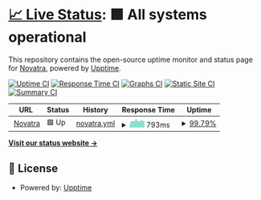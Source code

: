 # [📈 Live Status](https://status.novatra.in): <!--live status--> **🟩 All systems operational**

This repository contains the open-source uptime monitor and status page for [Novatra](https://novatra.in), powered by [Upptime](https://github.com/upptime/upptime).

[![Uptime CI](https://github.com/Novatra/uptimer/workflows/Uptime%20CI/badge.svg)](https://github.com/Novatra/uptimer/actions?query=workflow%3A%22Uptime+CI%22)
[![Response Time CI](https://github.com/Novatra/uptimer/workflows/Response%20Time%20CI/badge.svg)](https://github.com/Novatra/uptimer/actions?query=workflow%3A%22Response+Time+CI%22)
[![Graphs CI](https://github.com/Novatra/uptimer/uptimer/Graphs%20CI/badge.svg)](https://github.com/Novatra/uptimer/actions?query=workflow%3A%22Graphs+CI%22)
[![Static Site CI](https://github.com/Novatra/uptimer/workflows/Static%20Site%20CI/badge.svg)](https://github.com/Novatra/uptimer/actions?query=workflow%3A%22Static+Site+CI%22)
[![Summary CI](https://github.com/Novatra/uptimer/workflows/Summary%20CI/badge.svg)](https://github.com/Novatra/uptimer/actions?query=workflow%3A%22Summary+CI%22)

<!--start: status pages-->
<!-- This summary is generated by Upptime (https://github.com/upptime/upptime) -->
<!-- Do not edit this manually, your changes will be overwritten -->
<!-- prettier-ignore -->
| URL | Status | History | Response Time | Uptime |
| --- | ------ | ------- | ------------- | ------ |
| <img alt="" src="https://icons.duckduckgo.com/ip3/novatra.in.ico" height="13"> [Novatra](https://novatra.in) | 🟩 Up | [novatra.yml](https://github.com/Novatra/status-page/commits/HEAD/history/novatra.yml) | <details><summary><img alt="Response time graph" src="./graphs/novatra/response-time-week.png" height="20"> 793ms</summary><br><a href="https://status.novatra.in/history/novatra"><img alt="Response time 800" src="https://img.shields.io/endpoint?url=https%3A%2F%2Fraw.githubusercontent.com%2FNovatra%2Fstatus-page%2FHEAD%2Fapi%2Fnovatra%2Fresponse-time.json"></a><br><a href="https://status.novatra.in/history/novatra"><img alt="24-hour response time 843" src="https://img.shields.io/endpoint?url=https%3A%2F%2Fraw.githubusercontent.com%2FNovatra%2Fstatus-page%2FHEAD%2Fapi%2Fnovatra%2Fresponse-time-day.json"></a><br><a href="https://status.novatra.in/history/novatra"><img alt="7-day response time 793" src="https://img.shields.io/endpoint?url=https%3A%2F%2Fraw.githubusercontent.com%2FNovatra%2Fstatus-page%2FHEAD%2Fapi%2Fnovatra%2Fresponse-time-week.json"></a><br><a href="https://status.novatra.in/history/novatra"><img alt="30-day response time 800" src="https://img.shields.io/endpoint?url=https%3A%2F%2Fraw.githubusercontent.com%2FNovatra%2Fstatus-page%2FHEAD%2Fapi%2Fnovatra%2Fresponse-time-month.json"></a><br><a href="https://status.novatra.in/history/novatra"><img alt="1-year response time 800" src="https://img.shields.io/endpoint?url=https%3A%2F%2Fraw.githubusercontent.com%2FNovatra%2Fstatus-page%2FHEAD%2Fapi%2Fnovatra%2Fresponse-time-year.json"></a></details> | <details><summary><a href="https://status.novatra.in/history/novatra">99.79%</a></summary><a href="https://status.novatra.in/history/novatra"><img alt="All-time uptime 99.93%" src="https://img.shields.io/endpoint?url=https%3A%2F%2Fraw.githubusercontent.com%2FNovatra%2Fstatus-page%2FHEAD%2Fapi%2Fnovatra%2Fuptime.json"></a><br><a href="https://status.novatra.in/history/novatra"><img alt="24-hour uptime 100.00%" src="https://img.shields.io/endpoint?url=https%3A%2F%2Fraw.githubusercontent.com%2FNovatra%2Fstatus-page%2FHEAD%2Fapi%2Fnovatra%2Fuptime-day.json"></a><br><a href="https://status.novatra.in/history/novatra"><img alt="7-day uptime 99.79%" src="https://img.shields.io/endpoint?url=https%3A%2F%2Fraw.githubusercontent.com%2FNovatra%2Fstatus-page%2FHEAD%2Fapi%2Fnovatra%2Fuptime-week.json"></a><br><a href="https://status.novatra.in/history/novatra"><img alt="30-day uptime 99.93%" src="https://img.shields.io/endpoint?url=https%3A%2F%2Fraw.githubusercontent.com%2FNovatra%2Fstatus-page%2FHEAD%2Fapi%2Fnovatra%2Fuptime-month.json"></a><br><a href="https://status.novatra.in/history/novatra"><img alt="1-year uptime 99.93%" src="https://img.shields.io/endpoint?url=https%3A%2F%2Fraw.githubusercontent.com%2FNovatra%2Fstatus-page%2FHEAD%2Fapi%2Fnovatra%2Fuptime-year.json"></a></details>

<!--end: status pages-->

[**Visit our status website →**](https://status.novatra.in)

## 📄 License

- Powered by: [Upptime](https://github.com/upptime/upptime)
